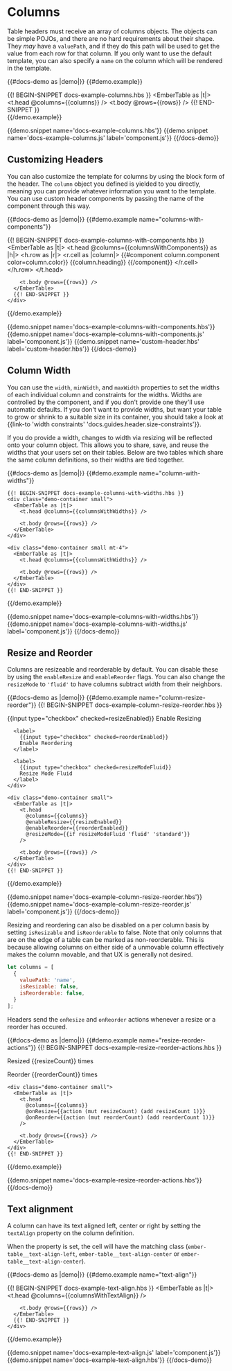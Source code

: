 # Columns

Table headers must receive an array of columns objects. The objects can be
simple POJOs, and there are no hard requirements about their shape. They _may_
have a `valuePath`, and if they do this path will be used to get the value from
each row for that column. If you only want to use the default template, you can
also specify a `name` on the column which will be rendered in the template.

{{#docs-demo as |demo|}}
  {{#demo.example}}
    <div class="demo-container small">
      {{! BEGIN-SNIPPET docs-example-columns.hbs }}
      <EmberTable as |t|>
        <t.head @columns={{columns}} />
        <t.body @rows={{rows}} />
      </EmberTable>
      {{! END-SNIPPET }}
    </div>
  {{/demo.example}}

  {{demo.snippet name='docs-example-columns.hbs'}}
  {{demo.snippet name='docs-example-columns.js' label='component.js'}}
{{/docs-demo}}

## Customizing Headers

You can also customize the template for columns by using the block form of the
header. The `column` object you defined is yielded to you directly, meaning you
can provide whatever information you want to the template. You can use custom
header components by passing the name of the component through this way.

{{#docs-demo as |demo|}}
  {{#demo.example name="columns-with-components"}}
    <div class="demo-container small">
      {{! BEGIN-SNIPPET docs-example-columns-with-components.hbs }}
      <EmberTable as |t|>
        <t.head @columns={{columnsWithComponents}} as |h|>
          <h.row as |r|>
            <r.cell as |column|>
              {{#component column.component color=column.color}}
                {{column.heading}}
              {{/component}}
            </r.cell>
          </h.row>
        </t.head>

        <t.body @rows={{rows}} />
      </EmberTable>
      {{! END-SNIPPET }}
    </div>
  {{/demo.example}}

  {{demo.snippet name='docs-example-columns-with-components.hbs'}}
  {{demo.snippet name='docs-example-columns-with-components.js' label='component.js'}}
  {{demo.snippet name='custom-header.hbs' label='custom-header.hbs'}}
{{/docs-demo}}

## Column Width

You can use the `width`, `minWidth`, and `maxWidth` properties to set the widths
of each individual column and constraints for the widths. Widths are controlled
by the component, and if you don't provide one they'll use automatic defaults.
If you don't want to provide widths, but want your table to grow or shrink to
a suitable size in its container, you should take a look at
{{link-to 'width constraints' 'docs.guides.header.size-constraints'}}.

If you do provide a width, changes to width via resizing will be reflected onto
your column object. This allows you to share, save, and reuse the widths that
your users set on their tables. Below are two tables which share the same column
definitions, so their widths are tied together.

{{#docs-demo as |demo|}}
  {{#demo.example name="column-with-widths"}}

    {{! BEGIN-SNIPPET docs-example-columns-with-widths.hbs }}
    <div class="demo-container small">
      <EmberTable as |t|>
        <t.head @columns={{columnsWithWidths}} />

        <t.body @rows={{rows}} />
      </EmberTable>
    </div>

    <div class="demo-container small mt-4">
      <EmberTable as |t|>
        <t.head @columns={{columnsWithWidths}} />

        <t.body @rows={{rows}} />
      </EmberTable>
    </div>
    {{! END-SNIPPET }}

  {{/demo.example}}

  {{demo.snippet name='docs-example-columns-with-widths.hbs'}}
  {{demo.snippet name='docs-example-columns-with-widths.js' label='component.js'}}
{{/docs-demo}}


## Resize and Reorder

Columns are resizeable and reorderable by default. You can disable these by
using the `enableResize` and `enableReorder` flags. You can also change the
`resizeMode` to `'fluid'` to have columns subtract width from their neighbors.

{{#docs-demo as |demo|}}
  {{#demo.example name="column-resize-reorder"}}
    {{! BEGIN-SNIPPET docs-example-column-resize-reorder.hbs }}
    <div class="py-2">
      <label>
        {{input type="checkbox" checked=resizeEnabled}}
        Enable Resizing
      </label>

      <label>
        {{input type="checkbox" checked=reorderEnabled}}
        Enable Reordering
      </label>

      <label>
        {{input type="checkbox" checked=resizeModeFluid}}
        Resize Mode Fluid
      </label>
    </div>

    <div class="demo-container small">
      <EmberTable as |t|>
        <t.head
          @columns={{columns}}
          @enableResize={{resizeEnabled}}
          @enableReorder={{reorderEnabled}}
          @resizeMode={{if resizeModeFluid 'fluid' 'standard'}}
        />

        <t.body @rows={{rows}} />
      </EmberTable>
    </div>
    {{! END-SNIPPET }}

  {{/demo.example}}

  {{demo.snippet name='docs-example-column-resize-reorder.hbs'}}
  {{demo.snippet name='docs-example-column-resize-reorder.js' label='component.js'}}
{{/docs-demo}}

Resizing and reordering can also be disabled on a per column basis by setting
`isResizable` and `isReorderable` to false. Note that only columns that are on
the edge of a table can be marked as non-reorderable. This is because allowing
columns on either side of a unmovable column effectively makes the column
movable, and that UX is generally not desired.

```js
let columns = [
  {
    valuePath: 'name',
    isResizable: false,
    isReorderable: false,
  }
];
```

Headers send the `onResize` and `onReorder` actions whenever a resize or a
reorder has occured.

{{#docs-demo as |demo|}}
  {{#demo.example name="resize-reorder-actions"}}
    {{! BEGIN-SNIPPET docs-example-resize-reorder-actions.hbs }}
    <p>Resized {{resizeCount}} times</p>
    <p>Reorder {{reorderCount}} times</p>

    <div class="demo-container small">
      <EmberTable as |t|>
        <t.head
          @columns={{columns}}
          @onResize={{action (mut resizeCount) (add resizeCount 1)}}
          @onReorder={{action (mut reorderCount) (add reorderCount 1)}}
        />

        <t.body @rows={{rows}} />
      </EmberTable>
    </div>
    {{! END-SNIPPET }}
  {{/demo.example}}

  {{demo.snippet name='docs-example-resize-reorder-actions.hbs'}}
{{/docs-demo}}

## Text alignment

A column can have its text aligned left, center or right by setting the `textAlign` property on the column definition.

When the property is set, the cell will have the matching class (`ember-table__text-align-left`, `ember-table__text-align-center` or `ember-table__text-align-center`).

{{#docs-demo as |demo|}}
  {{#demo.example name="text-align"}}
    <div class="demo-container small">
      {{! BEGIN-SNIPPET docs-example-text-align.hbs }}
      <EmberTable as |t|>
        <t.head @columns={{columnsWithTextAlign}} />

        <t.body @rows={{rows}} />
      </EmberTable>
      {{! END-SNIPPET }}
    </div>
  {{/demo.example}}

  {{demo.snippet name='docs-example-text-align.js' label='component.js'}}
  {{demo.snippet name='docs-example-text-align.hbs'}}
{{/docs-demo}}
